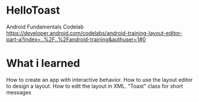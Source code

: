 # HelloToast
Android Fundamentals Codelab
https://developer.android.com/codelabs/android-training-layout-editor-part-a?index=..%2F..%2Fandroid-training&authuser=1#0

# What i learned

How to create an app with interactive behavior.
How to use the layout editor to design a layout.
How to edit the layout in XML.
"Toast" class for short messages


